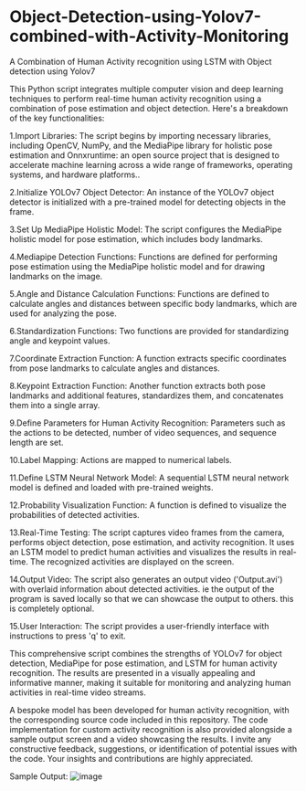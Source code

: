 # Object-Detection-using-Yolov7-combined-with-Activity-Monitoring
A Combination of Human Activity recognition using LSTM with Object detection using Yolov7

This Python script integrates multiple computer vision and deep learning techniques to perform real-time human activity recognition using a combination of pose estimation and object detection. Here's a breakdown of the key functionalities:

1.Import Libraries: The script begins by importing necessary libraries, including OpenCV, NumPy, and the MediaPipe library for holistic pose estimation and Onnxruntime: an open source project that is designed to accelerate machine learning across a wide range of frameworks, operating systems, and hardware platforms..

2.Initialize YOLOv7 Object Detector: An instance of the YOLOv7 object detector is initialized with a pre-trained model for detecting objects in the frame.

3.Set Up MediaPipe Holistic Model: The script configures the MediaPipe holistic model for pose estimation, which includes body landmarks.

4.Mediapipe Detection Functions: Functions are defined for performing pose estimation using the MediaPipe holistic model and for drawing landmarks on the image.

5.Angle and Distance Calculation Functions: Functions are defined to calculate angles and distances between specific body landmarks, which are used for analyzing the pose.

6.Standardization Functions: Two functions are provided for standardizing angle and keypoint values.

7.Coordinate Extraction Function: A function extracts specific coordinates from pose landmarks to calculate angles and distances.

8.Keypoint Extraction Function: Another function extracts both pose landmarks and additional features, standardizes them, and concatenates them into a single array.

9.Define Parameters for Human Activity Recognition: Parameters such as the actions to be detected, number of video sequences, and sequence length are set.

10.Label Mapping: Actions are mapped to numerical labels.

11.Define LSTM Neural Network Model: A sequential LSTM neural network model is defined and loaded with pre-trained weights.

12.Probability Visualization Function: A function is defined to visualize the probabilities of detected activities.

13.Real-Time Testing: The script captures video frames from the camera, performs object detection, pose estimation, and activity recognition. It uses an LSTM model to predict human activities and visualizes the results in real-time. The recognized activities are displayed on the screen.

14.Output Video: The script also generates an output video ('Output.avi') with overlaid information about detected activities. ie the output of the program is saved locally so that we can showcase the output to others. this is completely optional.

15.User Interaction: The script provides a user-friendly interface with instructions to press 'q' to exit.

This comprehensive script combines the strengths of YOLOv7 for object detection, MediaPipe for pose estimation, and LSTM for human activity recognition. The results are presented in a visually appealing and informative manner, making it suitable for monitoring and analyzing human activities in real-time video streams.

A bespoke model has been developed for human activity recognition, with the corresponding source code included in this repository. The code implementation for custom activity recognition is also provided alongside a sample output screen and a video showcasing the results. I invite any constructive feedback, suggestions, or identification of potential issues with the code. Your insights and contributions are highly appreciated.


Sample Output:
![image](https://github.com/AkhilJx/Object-Detection-using-Yolov7-combined-with-Activity-Monitoring-using-LSTM/assets/78065413/c2a0c6ca-d928-4904-a4c2-b4d8ea14395f)
